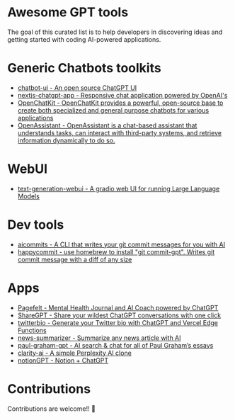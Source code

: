 # Awesome GPT tools

The goal of this curated list is to help developers in discovering ideas and getting started with coding AI-powered applications.

# Generic Chatbots toolkits

- [chatbot-ui - An open source ChatGPT UI](https://github.com/mckaywrigley/chatbot-ui)
- [nextjs-chatgpt-app - Responsive chat application powered by OpenAI's](https://github.com/enricoros/nextjs-chatgpt-app)
- [OpenChatKit - OpenChatKit provides a powerful, open-source base to create both specialized and general purpose chatbots for various applications](https://github.com/togethercomputer/OpenChatKit)
- [OpenAssistant - OpenAssistant is a chat-based assistant that understands tasks, can interact with third-party systems, and retrieve information dynamically to do so.](https://github.com/LAION-AI/Open-Assistant)

# WebUI

- [text-generation-webui - A gradio web UI for running Large Language Models](https://github.com/oobabooga/text-generation-webui)

# Dev tools

- [aicommits - A CLI that writes your git commit messages for you with AI](https://github.com/Nutlope/aicommits)
- [happycommit - use homebrew to install "git commit-gpt". Writes git commit message with a diff of any size](https://github.com/jackbackes/happycommit)

# Apps

- [Pagefelt - Mental Health Journal and AI Coach powered by ChatGPT](https://www.pagefelt.com?awesomegpttools)
- [ShareGPT - Share your wildest ChatGPT conversations with one click](https://github.com/domeccleston/sharegpt)
- [twitterbio - Generate your Twitter bio with ChatGPT and Vercel Edge Functions](https://github.com/Nutlope/twitterbio)
- [news-summarizer - Summarize any news article with AI](https://github.com/Nutlope/news-summarizer)
- [paul-graham-gpt - AI search & chat for all of Paul Graham’s essays](https://github.com/mckaywrigley/paul-graham-gpt)
- [clarity-ai - A simple Perplexity AI clone](https://github.com/mckaywrigley/clarity-ai)
- [notionGPT - Notion + ChatGPT]()


# Contributions

Contributions are welcome!! 💪
